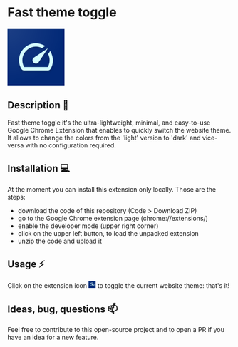 # Fast theme toggle

![logo](./src/images/icon128.png)

## Description 🔭

Fast theme toggle it's the ultra-lightweight, minimal, and easy-to-use Google Chrome Extension that enables to quickly switch the website theme. It allows to change the colors from the 'light' version to 'dark' and vice-versa with no configuration required.

## Installation 💻

At the moment you can install this extension only locally.
Those are the steps:
* download the code of this repository (Code > Download ZIP)
* go to the Google Chrome extension page (chrome://extensions/)
* enable the developer mode (upper right corner)
* click on the upper left button, to load the unpacked extension
* unzip the code and upload it

## Usage ⚡

Click on the extension icon ![icon](./src/images/icon16.png) to toggle the current website theme: that's it!

## Ideas, bug, questions 📫

Feel free to contribute to this open-source project and to open a PR if you have an idea for a new feature.
